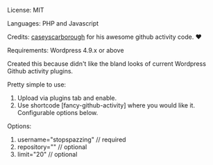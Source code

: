 License: MIT

Languages: PHP and Javascript

Credits: [caseyscarborough](https://github.com/caseyscarborough/github-activity) for his awesome github activity code. :heart:

Requirements: Wordpress 4.9.x or above

Created this because didn't like the bland looks of current Wordpress Github activity plugins.

Pretty simple to use:
  1. Upload via plugins tab and enable.
  2. Use shortcode [fancy-github-activity] where you would like it. Configurable options below.

Options:
  1. username="stopspazzing" // required
  2. repository="" // optional
  3. limit="20" // optional
